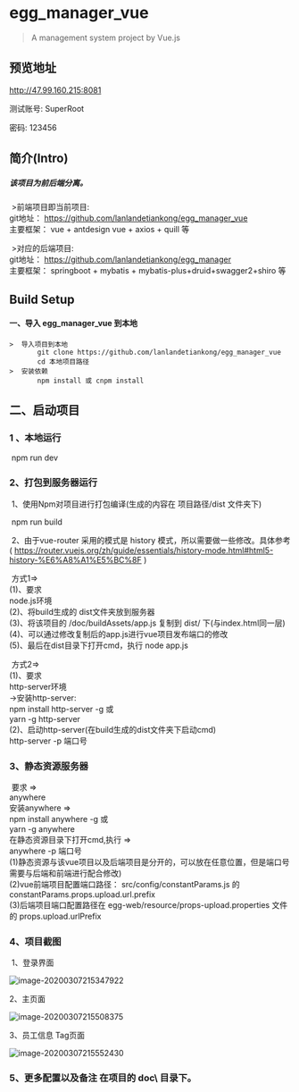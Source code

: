 # egg_manager_vue

> A management system project by Vue.js 



## 预览地址

http://47.99.160.215:8081 

测试账号: SuperRoot

密码: 123456

## 简介(Intro)

##### 该项目为前后端分离。
​	>前端项目即当前项目:  
​    		git地址： https://github.com/lanlandetiankong/egg_manager_vue  
​    		主要框架： vue + antdesign vue + axios + quill  等    

​	>对应的后端项目:  
​    		git地址： https://github.com/lanlandetiankong/egg_manager  
​    		主要框架： springboot + mybatis + mybatis-plus+druid+swagger2+shiro 等  
## Build Setup

#### 一、导入 egg_manager_vue 到本地

	>​	导入项目到本地
	​		git clone https://github.com/lanlandetiankong/egg_manager_vue 
	​		cd 本地项目路径
	>​	安装依赖
	​		npm install 或 cnpm install

## 二、启动项目

### 1 、本地运行

​	npm run dev  

### 2、打包到服务器运行

​	1、使用Npm对项目进行打包编译(生成的内容在 项目路径/dist 文件夹下)

​		npm run build

​	2、由于vue-router 采用的模式是 history 模式，所以需要做一些修改。具体参考( https://router.vuejs.org/zh/guide/essentials/history-mode.html#html5-history-%E6%A8%A1%E5%BC%8F )

​			方式1=>  
​    			(1)、要求  
​    				node.js环境  
​    			(2)、将build生成的 dist文件夹放到服务器  
​    			(3)、将该项目的 /doc/buildAssets/app.js 复制到 dist/ 下(与index.html同一层)  
​    			(4)、可以通过修改复制后的app.js进行vue项目发布端口的修改  
​    			(5)、最后在dist目录下打开cmd，执行    node app.js

​			方式2=>  
​    			(1)、要求  
​    				http-server环境  
​    				  ->安装http-server:  
​        				npm install http-server -g  或  
​        				yarn -g http-server  
​    			(2)、启动http-server(在build生成的dist文件夹下启动cmd)  
​              		http-server -p 端口号

### 3、静态资源服务器
​			要求 =>  
​    				anywhere  
​    		安装anywhere =>  
​            		npm install anywhere -g  或  
​            		yarn -g anywhere  
​    		在静态资源目录下打开cmd,执行 =>  
​        			anywhere -p 端口号  
​        			(1)静态资源与该vue项目以及后端项目是分开的，可以放在任意位置，但是端口号需要与后端和前端进行配合修改)  
​        			(2)vue前端项目配置端口路径： src/config/constantParams.js 的  constantParams.props.upload.url.prefix  
​        			(3)后端项目端口配置路径在 egg-web/resource/props-upload.properties 文件的 props.upload.urlPrefix  

### 4、项目截图

​	1、登录界面

![image-20200307215347922](C:\Users\Administrator\AppData\Roaming\Typora\typora-user-images\image-20200307215347922.png)

2、主页面

![image-20200307215508375](C:\Users\Administrator\AppData\Roaming\Typora\typora-user-images\image-20200307215508375.png)

3、员工信息 Tag页面

![image-20200307215552430](C:\Users\Administrator\AppData\Roaming\Typora\typora-user-images\image-20200307215552430.png)

### 5、更多配置以及备注 在项目的 doc\ 目录下。
